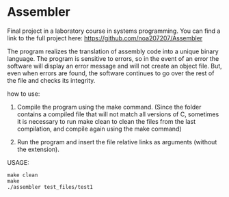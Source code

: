 # Assembler

Final project in a laboratory course in systems programming.
You can find a link to the full project here: https://github.com/noa207207/Assembler

The program realizes the translation of assembly code into a unique binary language.
The program is sensitive to errors, so in the event of an error the software will display an error message and will not create an object file.
But, even when errors are found, the software continues to go over the rest of the file and checks its integrity.

how to use: 
1. Compile the program using the make command. (Since the folder contains a compiled file that will not match all versions of C, sometimes it is necessary to run make clean to clean the files from the last compilation, and compile again using the make command)

2. Run the program and insert the file relative links as arguments (without the extension).

USAGE:

```
make clean
make
./assembler test_files/test1
```
